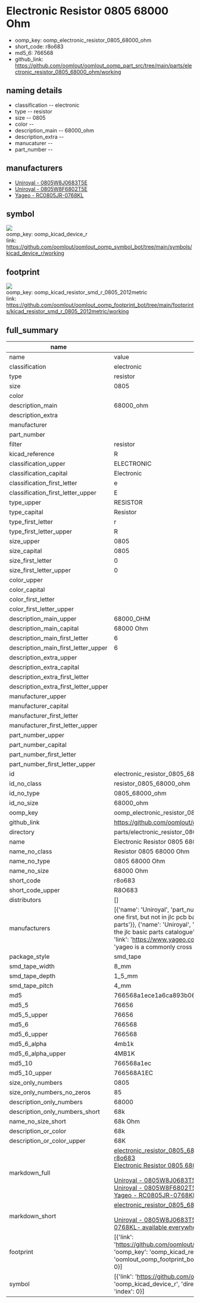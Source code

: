 # Electronic Resistor 0805 68000 Ohm

  
* oomp_key: oomp_electronic_resistor_0805_68000_ohm 
* short_code: r8o683
* md5_6: 766568  
* github_link: https://github.com/oomlout/oomlout_oomp_part_src/tree/main/parts/electronic_resistor_0805_68000_ohm/working  
## naming details
* classification -- electronic
* type -- resistor
* size -- 0805
* color -- 
* description_main -- 68000_ohm
* description_extra -- 
* manucaturer -- 
* part_number -- 


## manufacturers
* [Uniroyal - 0805W8J0683T5E]()  
* [Uniroyal - 0805W8F6802T5E]()  
* [Yageo - RC0805JR-0768KL](https://www.yageo.com/en/Chart/Download/pdf/RC0805JR-0768KL)  

## symbol

![](symbol/{index}/working/working_600.png)  
oomp_key: oomp_kicad_device_r  
link: https://github.com/oomlout/oomlout_oomp_symbol_bot/tree/main/symbols/kicad_device_r/working  

## footprint

![](footprint/{index}/working/working_600.png)  
oomp_key: oomp_kicad_resistor_smd_r_0805_2012metric  
link: https://github.com/oomlout/oomlout_oomp_footprint_bot/tree/main/footprints/kicad_resistor_smd_r_0805_2012metric/working  

## full_summary
| name | value | 
| --- | --- | 
| name | value | 
| classification | electronic | 
| type | resistor | 
| size | 0805 | 
| color |  | 
| description_main | 68000_ohm | 
| description_extra |  | 
| manufacturer |  | 
| part_number |  | 
| filter | resistor | 
| kicad_reference | R | 
| classification_upper | ELECTRONIC | 
| classification_capital | Electronic | 
| classification_first_letter | e | 
| classification_first_letter_upper | E | 
| type_upper | RESISTOR | 
| type_capital | Resistor | 
| type_first_letter | r | 
| type_first_letter_upper | R | 
| size_upper | 0805 | 
| size_capital | 0805 | 
| size_first_letter | 0 | 
| size_first_letter_upper | 0 | 
| color_upper |  | 
| color_capital |  | 
| color_first_letter |  | 
| color_first_letter_upper |  | 
| description_main_upper | 68000_OHM | 
| description_main_capital | 68000 Ohm | 
| description_main_first_letter | 6 | 
| description_main_first_letter_upper | 6 | 
| description_extra_upper |  | 
| description_extra_capital |  | 
| description_extra_first_letter |  | 
| description_extra_first_letter_upper |  | 
| manufacturer_upper |  | 
| manufacturer_capital |  | 
| manufacturer_first_letter |  | 
| manufacturer_first_letter_upper |  | 
| part_number_upper |  | 
| part_number_capital |  | 
| part_number_first_letter |  | 
| part_number_first_letter_upper |  | 
| id | electronic_resistor_0805_68000_ohm | 
| id_no_class | resistor_0805_68000_ohm | 
| id_no_type | 0805_68000_ohm | 
| id_no_size | 68000_ohm | 
| oomp_key | oomp_electronic_resistor_0805_68000_ohm | 
| github_link | https://github.com/oomlout/oomlout_oomp_part_src/tree/main/parts/electronic_resistor_0805_68000_ohm/working | 
| directory | parts/electronic_resistor_0805_68000_ohm | 
| name | Electronic Resistor 0805 68000 Ohm | 
| name_no_class | Resistor 0805 68000 Ohm | 
| name_no_type | 0805 68000 Ohm | 
| name_no_size | 68000 Ohm | 
| short_code | r8o683 | 
| short_code_upper | R8O683 | 
| distributors | [] | 
| manufacturers | [{'name': 'Uniroyal', 'part_number': '0805W8J0683T5E', 'link': '', 'id': 'manufacturer_uniroyal', 'note': {'reason': 'did this one first, but not in jlc pcb basic parts and 1 percent are and they are the same price', 'reason_short': 'not in jlc basic parts'}}, {'name': 'Uniroyal', 'part_number': '0805W8F6802T5E', 'link': '', 'id': 'manufacturer_uniroyal', 'note': {'reason': 'in the jlc basic parts catalogue', 'reason_short': 'jlc basic part'}}, {'name': 'Yageo', 'part_number': 'RC0805JR-0768KL', 'link': 'https://www.yageo.com/en/Chart/Download/pdf/RC0805JR-0768KL', 'id': 'manufacturer_yageo', 'note': {'reason': 'yageo is a commonly cross referenced part number', 'reason_short': 'available everywhere'}}] | 
| package_style | smd_tape | 
| smd_tape_width | 8_mm | 
| smd_tape_depth | 1_5_mm | 
| smd_tape_pitch | 4_mm | 
| md5 | 766568a1ece1a6ca893b06c745fc3f22 | 
| md5_5 | 76656 | 
| md5_5_upper | 76656 | 
| md5_6 | 766568 | 
| md5_6_upper | 766568 | 
| md5_6_alpha | 4mb1k | 
| md5_6_alpha_upper | 4MB1K | 
| md5_10 | 766568a1ec | 
| md5_10_upper | 766568A1EC | 
| size_only_numbers | 0805 | 
| size_only_numbers_no_zeros | 85 | 
| description_only_numbers | 68000 | 
| description_only_numbers_short | 68k | 
| name_no_size_short | 68k Ohm | 
| description_or_color | 68k | 
| description_or_color_upper | 68K | 
| markdown_full | [electronic_resistor_0805_68000_ohm](https://github.com/oomlout/oomlout_oomp_part_src/tree/main/parts/electronic_resistor_0805_68000_ohm/working)<br>[r8o683](https://github.com/oomlout/oomlout_oomp_part_src/tree/main/parts/electronic_resistor_0805_68000_ohm/working)<br>[Electronic Resistor 0805 68000 Ohm](https://github.com/oomlout/oomlout_oomp_part_src/tree/main/parts/electronic_resistor_0805_68000_ohm/working)<br><br>[Uniroyal - 0805W8J0683T5E- not in jlc basic parts]() [(L)  ](https://www.lcsc.com/search?q=0805W8J0683T5E)[(D)  ](https://www.digikey.com/en/products?keywords=0805W8J0683T5E)[(M)  ](https://www.mouser.com/Search/Refine?Keyword=0805W8J0683T5E)[(N)  ](https://www.newark.com/search?st=0805W8J0683T5E)[(SZ)  ](https://so.szlcsc.com/global.html?k=0805W8J0683T5E)<br>[Uniroyal - 0805W8F6802T5E- jlc basic part]() [(L)  ](https://www.lcsc.com/search?q=0805W8F6802T5E)[(D)  ](https://www.digikey.com/en/products?keywords=0805W8F6802T5E)[(M)  ](https://www.mouser.com/Search/Refine?Keyword=0805W8F6802T5E)[(N)  ](https://www.newark.com/search?st=0805W8F6802T5E)[(SZ)  ](https://so.szlcsc.com/global.html?k=0805W8F6802T5E)<br>[Yageo - RC0805JR-0768KL- available everywhere](https://www.yageo.com/en/Chart/Download/pdf/RC0805JR-0768KL) [(L)  ](https://www.lcsc.com/search?q=RC0805JR-0768KL)[(D)  ](https://www.digikey.com/en/products?keywords=RC0805JR-0768KL)[(M)  ](https://www.mouser.com/Search/Refine?Keyword=RC0805JR-0768KL)[(N)  ](https://www.newark.com/search?st=RC0805JR-0768KL)[(SZ)  ](https://so.szlcsc.com/global.html?k=RC0805JR-0768KL)<br> | 
| markdown_short | [electronic_resistor_0805_68000_ohm](https://github.com/oomlout/oomlout_oomp_part_src/tree/main/parts/electronic_resistor_0805_68000_ohm/working)<br><br>[Uniroyal - 0805W8J0683T5E- not in jlc basic parts]()[Uniroyal - 0805W8F6802T5E- jlc basic part]()[Yageo - RC0805JR-0768KL- available everywhere](https://www.yageo.com/en/Chart/Download/pdf/RC0805JR-0768KL) | 
| footprint | [{'link': 'https://github.com/oomlout/oomlout_oomp_footprint_bot/tree/main/foootprntss/kicad_resistor_smd_r_0805_2012metric', 'oomp_key': 'oomp_kicad_resistor_smd_r_0805_2012metric', 'directory': 'oomlout_oomp_footprint_bot/footprints/kicad_resistor_smd_r_0805_2012metric//working/working.kicad_mod', 'index': 0}] | 
| symbol | [{'link': 'https://github.com/oomlout/oomlout_oomp_symbol_bot/tree/main/symbols/kicad_device_r', 'oomp_key': 'oomp_kicad_device_r', 'directory': 'oomlout_oomp_symbol_bot/symbols/kicad_device_r//working/working.kicad_sym', 'index': 0}] | 

